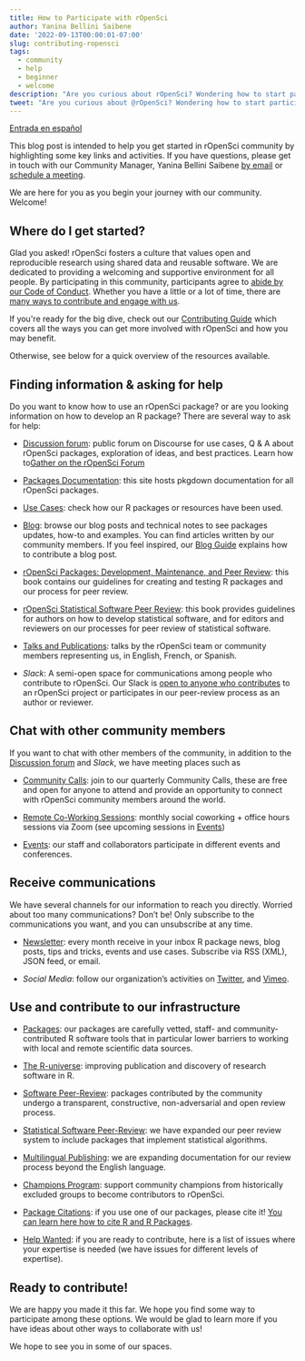 ```yaml
---
title: How to Participate with rOpenSci 
author: Yanina Bellini Saibene
date: '2022-09-13T00:00:01-07:00'
slug: contributing-ropensci
tags:
  - community
  - help
  - beginner
  - welcome
description: "Are you curious about rOpenSci? Wondering how to start participating? 🤔 Glad you asked! Here's a summary on how to get involved with us!" 
tweet: "Are you curious about @rOpenSci? Wondering how to start participating? 🤔 Glad you asked! Here's a summary on how to get involved with us!" 
---
```


[Entrada en español](/blog/2022/09/13/contributing-ropensci-es/)

This blog post is intended to help you get started in rOpenSci community by highlighting some key links and activities. If you have questions, please get in touch with our Community Manager, Yanina Bellini Saibene [by email](mailto:yabellini@ropensci.org) or [schedule a meeting](https://calendly.com/yabellini-ropensci/). 

We are here for you as you begin your journey with our community. Welcome!


## Where do I get started?

Glad you asked! rOpenSci fosters a culture that values open and reproducible research using shared data and reusable software. We are dedicated to providing a welcoming and supportive environment for all people. By participating in this community, participants agree to [abide by our Code of Conduct](/code-of-conduct/). Whether you have a little or a lot of time, there are [many ways to contribute and engage with us](https://contributing.ropensci.org/).

If you're ready for the big dive, check out our [Contributing Guide](https://contributing.ropensci.org/) which covers all the ways you can get more involved with rOpenSci and how you may benefit. 

Otherwise, see below for a quick overview of the resources available.

## Finding information & asking for help

Do you want to know how to use an rOpenSci package? or are you looking information on how to develop an R package? There are several way to ask for help:

* [Discussion forum](https://discuss.ropensci.org/): public forum on Discourse for use cases, Q & A about rOpenSci packages, exploration of ideas, and best practices. Learn how to[Gather on the rOpenSci Forum](/blog/2022/01/11/ropensci-forum/)

* [Packages Documentation](https://docs.ropensci.org/): this site hosts pkgdown documentation for all rOpenSci packages.

* [Use Cases](/usecases/): check how our R packages or resources have been used.

* [Blog](/blog/): browse our blog posts and technical notes to see packages updates, how-to and examples. You can find articles written by our community members. If you feel inspired, our [Blog Guide](https://blogguide.ropensci.org/) explains how to contribute a blog post.

* [rOpenSci Packages: Development, Maintenance, and Peer Review](https://devguide.ropensci.org/): this book contains our guidelines for creating and testing R packages and our process for peer review.

* [rOpenSci Statistical Software Peer Review](https://stats-devguide.ropensci.org/): this book provides guidelines for authors on how to develop statistical software, and for editors and reviewers on our processes for peer review of statistical software.
* [Talks and Publications](https://ropensci.org/talks-papers/): talks by the rOpenSci team or community members representing us, in English, French, or Spanish.
* _Slack_: A semi-open space for communications among people who contribute to rOpenSci. Our Slack is [open to anyone who contributes](/contact/) to an rOpenSci project or participates in our peer-review process as an author or reviewer.


## Chat with other community members

If you want to chat with other members of the community, in addition to the [Discussion forum](https://discuss.ropensci.org/) and _Slack_, we have meeting places such as
 
* [Community Calls](/commcalls): join to our quarterly Community Calls, these are free and open for anyone to attend and provide an opportunity to connect with rOpenSci community members around the world.

* [Remote Co-Working Sessions](/blog/2021/08/17/coworking-sessions/): monthly social coworking + office hours sessions via Zoom (see upcoming sessions in [Events](/events/))

* [Events](/events/): our staff and collaborators participate in different events and conferences.

## Receive communications

We have several channels for our information to reach you directly. Worried about too many communications? Don’t be! Only subscribe to the communications you want, and you can unsubscribe at any time.

* [Newsletter](/news/): every month receive in your inbox R package news, blog posts, tips and tricks, events and use cases. Subscribe via RSS (XML), JSON feed, or email.

* _Social Media_: follow our organization’s activities on [Twitter](https://twitter.com/rOpenSci), and [Vimeo](https://vimeo.com/ropensci).


## Use and contribute to our infrastructure

* [Packages](/packages/): our packages are carefully vetted, staff- and community-contributed R software tools that in particular lower barriers to working with local and remote scientific data sources.

* [The R-universe](/r-universe/): improving publication and discovery of research software in R.

* [Software Peer-Review](/software-review/): packages contributed by the community undergo a transparent, constructive, non-adversarial and open review process.

* [Statistical Software Peer-Review](/stat-software-review/): we have expanded our peer review system to include packages that implement statistical algorithms.

* [Multilingual Publishing](/blog/2021/12/20/inclusive-leadership-program/): we are expanding documentation for our review process beyond the English language.

* [Champions Program](/blog/2021/12/20/inclusive-leadership-program/): support community champions from historically excluded groups to become contributors to rOpenSci.

* [Package Citations](/citations/): if you use one of our packages, please cite it! [You can learn here how to cite R and R Packages](/blog/2021/11/16/how-to-cite-r-and-r-packages/).

* [Help Wanted](/help-wanted/): if you are ready to contribute, here is a list of issues where your expertise is needed (we have issues for different levels of expertise).

## Ready to contribute!

We are happy you made it this far.  We hope you find some way to participate among these options.  We would be glad to learn more if you have ideas about other ways to collaborate with us!

We hope to see you in some of our spaces.


